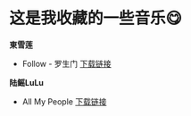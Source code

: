 # 这是我收藏的一些音乐😋


**東雪莲**
- Follow - 罗生门
[下载链接](https://github.com/qin798/Music/blob/731eff5af9ea69036cc197d6941efbc6e23739c9/Follow-rare.mp3)


**陆鳐LuLu**
- All My People
[下载链接](https://github.com/qin798/Music/blob/731eff5af9ea69036cc197d6941efbc6e23739c9/Follow-rare.mp3)
